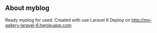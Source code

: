## About myblog

Ready myblog for used. Created with use Laravel 6
Deploy on <http://my-gallery-laravel-6.herokuapp.com>



